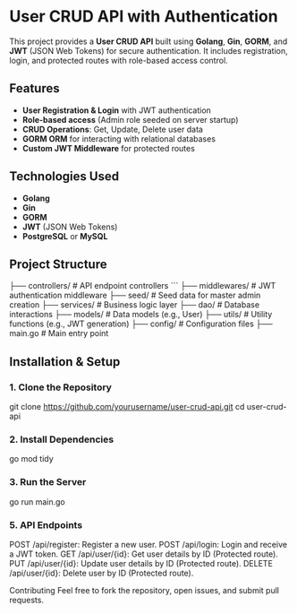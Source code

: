 # User CRUD API with Authentication

This project provides a **User CRUD API** built using **Golang**, **Gin**, **GORM**, and **JWT** (JSON Web Tokens) for secure authentication. It includes registration, login, and protected routes with role-based access control.

## Features
- **User Registration & Login** with JWT authentication
- **Role-based access** (Admin role seeded on server startup)
- **CRUD Operations**: Get, Update, Delete user data
- **GORM ORM** for interacting with relational databases
- **Custom JWT Middleware** for protected routes

## Technologies Used
- **Golang**
- **Gin**
- **GORM**
- **JWT** (JSON Web Tokens)
- **PostgreSQL** or **MySQL**

## Project Structure
├── controllers/ # API endpoint controllers ```
├── middlewares/ # JWT authentication middleware
├── seed/ # Seed data for master admin creation
├── services/ # Business logic layer
├── dao/ # Database interactions
├── models/ # Data models (e.g., User)
├── utils/ # Utility functions (e.g., JWT generation)
├── config/ # Configuration files
├── main.go # Main entry point

## Installation & Setup

### 1. Clone the Repository
git clone https://github.com/yourusername/user-crud-api.git
cd user-crud-api

### 2. Install Dependencies
go mod tidy

### 3. Run the Server
go run main.go

### 5. API Endpoints
POST /api/register: Register a new user.
POST /api/login: Login and receive a JWT token.
GET /api/user/{id}: Get user details by ID (Protected route).
PUT /api/user/{id}: Update user details by ID (Protected route).
DELETE /api/user/{id}: Delete user by ID (Protected route).

Contributing
Feel free to fork the repository, open issues, and submit pull requests.
